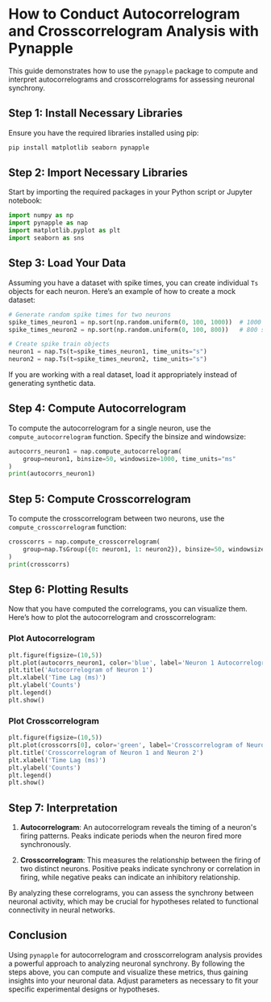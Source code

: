 # How to Conduct Autocorrelogram and Crosscorrelogram Analysis with Pynapple

This guide demonstrates how to use the `pynapple` package to compute and interpret autocorrelograms and crosscorrelograms for assessing neuronal synchrony.

## Step 1: Install Necessary Libraries

Ensure you have the required libraries installed using pip:

```bash
pip install matplotlib seaborn pynapple
```

## Step 2: Import Necessary Libraries

Start by importing the required packages in your Python script or Jupyter notebook:

```python
import numpy as np
import pynapple as nap
import matplotlib.pyplot as plt
import seaborn as sns
```

## Step 3: Load Your Data

Assuming you have a dataset with spike times, you can create individual `Ts` objects for each neuron. Here’s an example of how to create a mock dataset:

```python
# Generate random spike times for two neurons
spike_times_neuron1 = np.sort(np.random.uniform(0, 100, 1000))  # 1000 spikes for neuron 1
spike_times_neuron2 = np.sort(np.random.uniform(0, 100, 800))   # 800 spikes for neuron 2

# Create spike train objects
neuron1 = nap.Ts(t=spike_times_neuron1, time_units="s")
neuron2 = nap.Ts(t=spike_times_neuron2, time_units="s")
```

If you are working with a real dataset, load it appropriately instead of generating synthetic data.

## Step 4: Compute Autocorrelogram

To compute the autocorrelogram for a single neuron, use the `compute_autocorrelogram` function. Specify the binsize and windowsize:

```python
autocorrs_neuron1 = nap.compute_autocorrelogram(
    group=neuron1, binsize=50, windowsize=1000, time_units="ms"
)
print(autocorrs_neuron1)
```

## Step 5: Compute Crosscorrelogram

To compute the crosscorrelogram between two neurons, use the `compute_crosscorrelogram` function:

```python
crosscorrs = nap.compute_crosscorrelogram(
    group=nap.TsGroup({0: neuron1, 1: neuron2}), binsize=50, windowsize=1000, time_units="ms"
)
print(crosscorrs)
```

## Step 6: Plotting Results

Now that you have computed the correlograms, you can visualize them. Here’s how to plot the autocorrelogram and crosscorrelogram:

### Plot Autocorrelogram

```python
plt.figure(figsize=(10,5))
plt.plot(autocorrs_neuron1, color='blue', label='Neuron 1 Autocorrelogram')
plt.title('Autocorrelogram of Neuron 1')
plt.xlabel('Time Lag (ms)')
plt.ylabel('Counts')
plt.legend()
plt.show()
```

### Plot Crosscorrelogram

```python
plt.figure(figsize=(10,5))
plt.plot(crosscorrs[0], color='green', label='Crosscorrelogram of Neuron 1 and Neuron 2')
plt.title('Crosscorrelogram of Neuron 1 and Neuron 2')
plt.xlabel('Time Lag (ms)')
plt.ylabel('Counts')
plt.legend()
plt.show()
```

## Step 7: Interpretation

1. **Autocorrelogram**: An autocorrelogram reveals the timing of a neuron's firing patterns. Peaks indicate periods when the neuron fired more synchronously.

2. **Crosscorrelogram**: This measures the relationship between the firing of two distinct neurons. Positive peaks indicate synchrony or correlation in firing, while negative peaks can indicate an inhibitory relationship.

By analyzing these correlograms, you can assess the synchrony between neuronal activity, which may be crucial for hypotheses related to functional connectivity in neural networks.

## Conclusion

Using `pynapple` for autocorrelogram and crosscorrelogram analysis provides a powerful approach to analyzing neuronal synchrony. By following the steps above, you can compute and visualize these metrics, thus gaining insights into your neuronal data. Adjust parameters as necessary to fit your specific experimental designs or hypotheses.